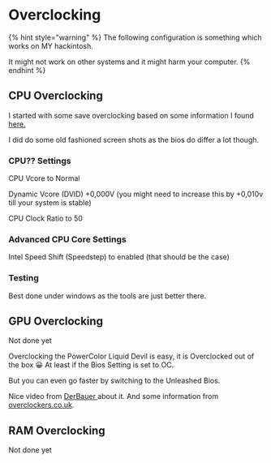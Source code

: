 # Overclocking

{% hint style="warning" %}
The following configuration is something which works on MY hackintosh.

It might not work on other systems and it might harm your computer.
{% endhint %}

## CPU Overclocking

I started with some save overclocking based on some information I found [here.](https://forums.bit-tech.net/index.php?threads/9900k-5ghz-1-2v-guide-gigabyte-z390-master.353729/)

I did do some old fashioned screen shots as the bios do differ a lot though.

### CPU?? Settings

CPU Vcore to Normal

Dynamic Vcore \(DVID\) +0,000V \(you might need to increase this by +0,010v till your system is stable\)

CPU Clock Ratio to 50

### Advanced CPU Core Settings

Intel Speed Shift \(Speedstep\) to enabled \(that should be the case\)

### Testing

Best done under windows as the tools are just better there.



## GPU Overclocking

Not done yet

Overclocking the PowerColor Liquid Devil is easy, it is Overclocked out of the box 😀 At least if the Bios Setting is set to OC.

But you can even go faster by switching to the Unleashed Bios.

Nice video from [DerBauer ](https://youtu.be/n5t5mQCwrpU)about it. And some information from [overclockers.co.uk](https://www.overclockers.co.uk/powercolor-radeon-rx-5700-xt-liquid-devil-8gb-gddr6-pci-express-graphics-card-gx-19g-pc.html).



## RAM Overclocking

Not done yet

